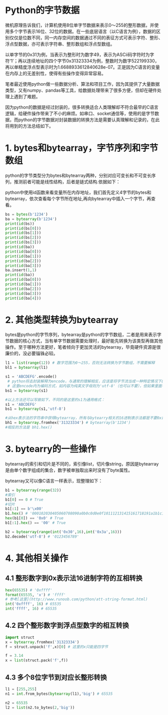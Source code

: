 Python的字节数据
====

微机原理告诉我们，计算机使用8位单字节数据来表示0～255的整形数据，并使用多个字节表示16位、32位的数据。在一些底层语言（以C语言为例），数据的区别仅仅是位数不同，同一内存空间的数据通过不同的表征方式可表示字符、整形、浮点型数据，亦可表示字符串、整形数组和浮点型数组。

以单字节的0x31为例，当表示为整形时为数字49，表示为ASCii码字符时为字符‘1’；再以连续地址的四个字节0x31323334为例，整数时为数字522199330，再以单精度浮点型表示时为1.6688933612840628e-07。正是因为C语言的变量在内存上的无差别性，使得有些操作变得异常容易。

笔者最近使用python做一些数据分析、算法和项目工作，因为其提供了大量数据类型，又有numpy、pandas等工具，给数据处理带来了很多方便，但却在硬件处理上遇到了难题。

因为python的数据是经过封装的，很多转换适合人类理解却不符合最早的C语言逻辑，给硬件操作带来了不小的麻烦。如串口、socket通信等，使用的是字节数据，而python的字节数据对封装数据的转换方法是需要认真理解和记录的，在此将用到的方法总结如下。

# 1. bytes和bytearray，字节序列和字节数组

python的字节类型分为bytes和bytearray两种，分别对应可变长和不可变长序列，推测前者可能是线性结构，后者是链式结构.依据如下：

python中使用id函数来看变量所在内存地址，我们首先定义4字节的bytes和bytearray，依次查看每个字节所在地址,再向bytearray中插入一个字节，再查看。

```python
bs = bytes(b'1234')
ba = bytearray(b'1234')
print(id(bs))
print(id(bs[0]))
print(id(bs[1]))
print(id(bs[2]))
print(id(bs[3]))
print(id(ba))
print(id(ba[0]))
print(id(ba[1]))
print(id(ba[2]))
print(id(ba[3]))
ba.insert(1,1)
print(id(ba))
print(id(ba[0]))
print(id(ba[1]))
print(id(ba[2]))
print(id(ba[3]))
print(id(ba[4]))
```


# 2. 其他类型转换为bytearray

bytes是python的字节序列，bytearray是python的字节数组，二者是用来表示字节数据的核心方式，当有单字节数据需要处理时，最好能先转换为该类型再做其他操作。至于哪种方法更好，笔者倾向于更加灵活的bytearray，毕竟硬件资源是很廉价的，没必要锱铢必较。

```python
l1 = list(range(12)) # 数字范围为0～255，否则无法转换为字节数组，不需要解释
bl1 = bytearray(l1)

s1 = 'ABCDEFG'.encode()
 # python将去封装解释为encode，与通常的理解相反，应该是将字节流当成一种特定情况下的特定格式来考虑
 # 这里encode内为编码方式，如内容为纯英文字母则为'utf-8'（也可以不要），但如果里面有简体中文要记得使用'gb2312'
bs1 = bytearray(s1)

#以上方法还可以写做如下，不同的是这里的s1为通用格式：
s1 = 'ABCDEFG'
bs1 = bytearray(s1,'utf-8')

#从hex表示法的字符串中获得bytearray，所有与bytearry相关的16进制表示法都是不要0x前缀的
bh1 = bytearray.fromhex('31323334') # bytearray(b'1234')
#相反的方法是 bh1.hex()
```

# 3. bytearry的一些操作

bytearray的索引和切片是不同的，索引像list，切片像string，原因是bytearray是由单个数字组成的集合，数字被单独取出来时没有了byte属性。

bytearray又可以像C语言一样表示，现整理如下：

```python
b1 = bytearray(range(32))
#索引
b1[0] == 0 # True
#切片
b1[:1] == b'\x00'
b1.hex() # '000102030405060708090a0b0c0d0e0f101112131415161718191a1b1c1d1e1f'
hex(b1[0]) == '0x0' # True
b1[:1].hex() == '00' # True

b2 = bytearray(range(int('0x30',16),int('0x3a',16)))
b2.decode('utf-8') # '0123456789'
```

# 4. 其他相关操作

## 4.1 整形数字到0x表示法16进制字符的互相转换

```python
hex(65535) # '0xffff'
format(65535, 'x') # 'ffff'
# 参考[这里](http://www.runoob.com/python/att-string-format.html)
int('0xffff', 16) # 65535
int('ffff', 16) # 65535
```

## 4.2 四个整形数字到浮点型数字的相互转换
```python
import struct
x = bytearray.fromhex('31323334')
f = struct.unpack('f',x)[0] # 这里的x只能是四字节

f = 3.14
x = list(struct.pack('f',f))
```

## 4.3 多个8位字节到对应长整形转换
```python
l1 = [255,255]
n1 = int.from_bytes(bytearray(l1),'big') # 65535

n2 = 65535
l2 = list(n2.to_bytes(2,'big'))
```




